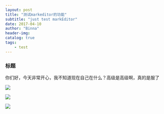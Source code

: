 ```yaml
---
layout: post
title: "测试markeditor的功能"
subtitle: "just test markEditor"
date: 2017-04-10
author: "Binna"
header-img:
catalog: true
tags:
    - test
---
```

### 标题
你们好，今天非常开心，我不知道现在自己在什么？高级是高级啊，真的是服了


![](http://ofw1nwn63.qnssl.com/blog/彩信编辑.jpg)

![](http://ofw1nwn63.qnssl.com/blog/彩信编辑.jpg)

![](http://ofw1nwn63.qnssl.com/blog/纯文字编辑.jpg)


